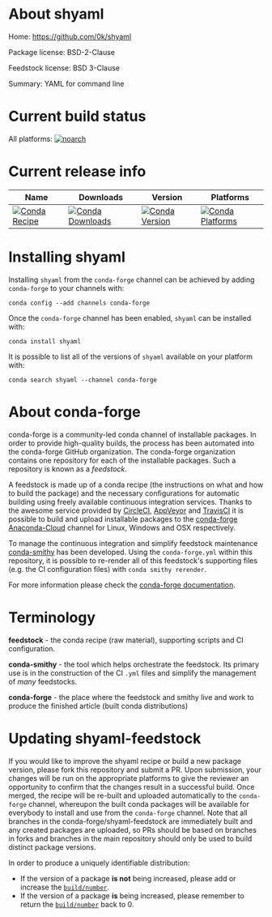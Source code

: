 About shyaml
============

Home: https://github.com/0k/shyaml

Package license: BSD-2-Clause

Feedstock license: BSD 3-Clause

Summary: YAML for command line



Current build status
====================

All platforms:
[![noarch](https://img.shields.io/circleci/project/github/conda-forge/shyaml-feedstock/master.svg?label=noarch)](https://circleci.com/gh/conda-forge/shyaml-feedstock)

Current release info
====================

| Name | Downloads | Version | Platforms |
| --- | --- | --- | --- |
| [![Conda Recipe](https://img.shields.io/badge/recipe-shyaml-green.svg)](https://anaconda.org/conda-forge/shyaml) | [![Conda Downloads](https://img.shields.io/conda/dn/conda-forge/shyaml.svg)](https://anaconda.org/conda-forge/shyaml) | [![Conda Version](https://img.shields.io/conda/vn/conda-forge/shyaml.svg)](https://anaconda.org/conda-forge/shyaml) | [![Conda Platforms](https://img.shields.io/conda/pn/conda-forge/shyaml.svg)](https://anaconda.org/conda-forge/shyaml) |

Installing shyaml
=================

Installing `shyaml` from the `conda-forge` channel can be achieved by adding `conda-forge` to your channels with:

```
conda config --add channels conda-forge
```

Once the `conda-forge` channel has been enabled, `shyaml` can be installed with:

```
conda install shyaml
```

It is possible to list all of the versions of `shyaml` available on your platform with:

```
conda search shyaml --channel conda-forge
```


About conda-forge
=================

conda-forge is a community-led conda channel of installable packages.
In order to provide high-quality builds, the process has been automated into the
conda-forge GitHub organization. The conda-forge organization contains one repository
for each of the installable packages. Such a repository is known as a *feedstock*.

A feedstock is made up of a conda recipe (the instructions on what and how to build
the package) and the necessary configurations for automatic building using freely
available continuous integration services. Thanks to the awesome service provided by
[CircleCI](https://circleci.com/), [AppVeyor](https://www.appveyor.com/)
and [TravisCI](https://travis-ci.org/) it is possible to build and upload installable
packages to the [conda-forge](https://anaconda.org/conda-forge)
[Anaconda-Cloud](https://anaconda.org/) channel for Linux, Windows and OSX respectively.

To manage the continuous integration and simplify feedstock maintenance
[conda-smithy](https://github.com/conda-forge/conda-smithy) has been developed.
Using the ``conda-forge.yml`` within this repository, it is possible to re-render all of
this feedstock's supporting files (e.g. the CI configuration files) with ``conda smithy rerender``.

For more information please check the [conda-forge documentation](https://conda-forge.org/docs/).

Terminology
===========

**feedstock** - the conda recipe (raw material), supporting scripts and CI configuration.

**conda-smithy** - the tool which helps orchestrate the feedstock.
                   Its primary use is in the construction of the CI ``.yml`` files
                   and simplify the management of *many* feedstocks.

**conda-forge** - the place where the feedstock and smithy live and work to
                  produce the finished article (built conda distributions)


Updating shyaml-feedstock
=========================

If you would like to improve the shyaml recipe or build a new
package version, please fork this repository and submit a PR. Upon submission,
your changes will be run on the appropriate platforms to give the reviewer an
opportunity to confirm that the changes result in a successful build. Once
merged, the recipe will be re-built and uploaded automatically to the
`conda-forge` channel, whereupon the built conda packages will be available for
everybody to install and use from the `conda-forge` channel.
Note that all branches in the conda-forge/shyaml-feedstock are
immediately built and any created packages are uploaded, so PRs should be based
on branches in forks and branches in the main repository should only be used to
build distinct package versions.

In order to produce a uniquely identifiable distribution:
 * If the version of a package **is not** being increased, please add or increase
   the [``build/number``](https://conda.io/docs/user-guide/tasks/build-packages/define-metadata.html#build-number-and-string).
 * If the version of a package **is** being increased, please remember to return
   the [``build/number``](https://conda.io/docs/user-guide/tasks/build-packages/define-metadata.html#build-number-and-string)
   back to 0.
